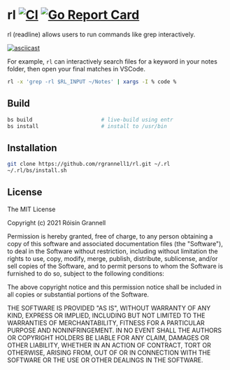 
# rl [![CI](https://github.com/rgrannell1/rl/actions/workflows/ci.yaml/badge.svg)](https://github.com/rgrannell1/rl/actions/workflows/ci.yaml) [![Go Report Card](https://goreportcard.com/badge/github.com/rgrannell1/rl)](https://goreportcard.com/report/github.com/rgrannell1/rl)

rl (readline) allows users to run commands like grep interactively.

[![asciicast](https://asciinema.org/a/SA2zV7ENzE55MzxSJSQlgikHu.svg)](https://asciinema.org/a/SA2zV7ENzE55MzxSJSQlgikHu)

For example, `rl` can interactively search files for a keyword in your notes folder, then open your final matches in VSCode.

```bash
rl -x 'grep -rl $RL_INPUT ~/Notes' | xargs -I % code %
```

## Build

```bash
bs build                      # live-build using entr
bs install                    # install to /usr/bin
```
## Installation

```bash
git clone https://github.com/rgrannell1/rl.git ~/.rl
~/.rl/bs/install.sh
```

## License

The MIT License

Copyright (c) 2021 Róisín Grannell

Permission is hereby granted, free of charge, to any person obtaining a copy of this software and associated documentation files (the "Software"), to deal in the Software without restriction, including without limitation the rights to use, copy, modify, merge, publish, distribute, sublicense, and/or sell copies of the Software, and to permit persons to whom the Software is furnished to do so, subject to the following conditions:

The above copyright notice and this permission notice shall be included in all copies or substantial portions of the Software.

THE SOFTWARE IS PROVIDED "AS IS", WITHOUT WARRANTY OF ANY KIND, EXPRESS OR IMPLIED, INCLUDING BUT NOT LIMITED TO THE WARRANTIES OF MERCHANTABILITY, FITNESS FOR A PARTICULAR PURPOSE AND NONINFRINGEMENT. IN NO EVENT SHALL THE AUTHORS OR COPYRIGHT HOLDERS BE LIABLE FOR ANY CLAIM, DAMAGES OR OTHER LIABILITY, WHETHER IN AN ACTION OF CONTRACT, TORT OR OTHERWISE, ARISING FROM, OUT OF OR IN CONNECTION WITH THE SOFTWARE OR THE USE OR OTHER DEALINGS IN THE SOFTWARE.
